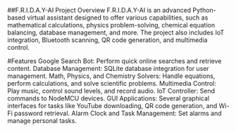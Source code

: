 ##F.R.I.D.A.Y-AI
Project Overview
F.R.I.D.A.Y-AI is an advanced Python-based virtual assistant designed to offer various capabilities, such as mathematical calculations, physics problem-solving, chemical equation balancing, database management, and more. The project also includes IoT integration, Bluetooth scanning, QR code generation, and multimedia control.

#Features
Google Search Bot: Perform quick online searches and retrieve content.
Database Management: SQLite database integration for user management.
Math, Physics, and Chemistry Solvers: Handle equations, perform calculations, and solve scientific problems.
Multimedia Control: Play music, control sound levels, and record audio.
IoT Controller: Send commands to NodeMCU devices.
GUI Applications: Several graphical interfaces for tasks like YouTube downloading, QR code generation, and Wi-Fi password retrieval.
Alarm Clock and Task Management: Set alarms and manage personal tasks.
